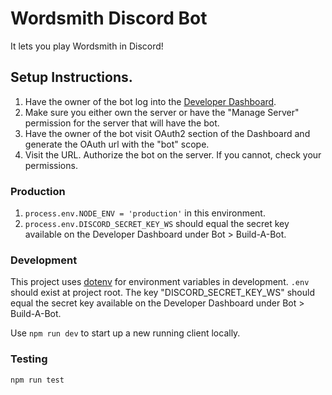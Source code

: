 # Wordsmith Discord Bot

It lets you play Wordsmith in Discord!

## Setup Instructions.

1. Have the owner of the bot log into the [Developer Dashboard](https://discordapp.com/developers/applications/).
2. Make sure you either own the server or have the "Manage Server" permission for the server that will have the bot.
3. Have the owner of the bot visit OAuth2 section of the Dashboard and generate the OAuth url with the "bot" scope.
4. Visit the URL. Authorize the bot on the server. If you cannot, check your permissions.

### Production

1. `process.env.NODE_ENV = 'production'` in this environment.
2. `process.env.DISCORD_SECRET_KEY_WS` should equal the secret key available on the Developer Dashboard under Bot > Build-A-Bot.

### Development

This project uses [dotenv](https://github.com/motdotla/dotenv#readme) for environment variables in development.
`.env` should exist at project root. The key "DISCORD_SECRET_KEY_WS" should equal the secret key available on the Developer Dashboard under Bot > Build-A-Bot.

Use `npm run dev` to start up a new running client locally.

### Testing

`npm run test`
